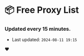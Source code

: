 # :package: Free Proxy List
### Updated every 15 minutes.

- Last updated: `2024-08-11 19:15`

:heart:
